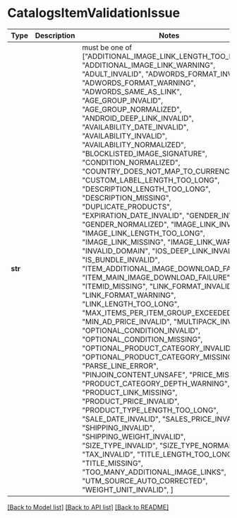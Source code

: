 # CatalogsItemValidationIssue

Type | Description | Notes
------------- | ------------- | -------------
**str** |  |  must be one of ["ADDITIONAL_IMAGE_LINK_LENGTH_TOO_LONG", "ADDITIONAL_IMAGE_LINK_WARNING", "ADULT_INVALID", "ADWORDS_FORMAT_INVALID", "ADWORDS_FORMAT_WARNING", "ADWORDS_SAME_AS_LINK", "AGE_GROUP_INVALID", "AGE_GROUP_NORMALIZED", "ANDROID_DEEP_LINK_INVALID", "AVAILABILITY_DATE_INVALID", "AVAILABILITY_INVALID", "AVAILABILITY_NORMALIZED", "BLOCKLISTED_IMAGE_SIGNATURE", "CONDITION_NORMALIZED", "COUNTRY_DOES_NOT_MAP_TO_CURRENCY", "CUSTOM_LABEL_LENGTH_TOO_LONG", "DESCRIPTION_LENGTH_TOO_LONG", "DESCRIPTION_MISSING", "DUPLICATE_PRODUCTS", "EXPIRATION_DATE_INVALID", "GENDER_INVALID", "GENDER_NORMALIZED", "IMAGE_LINK_INVALID", "IMAGE_LINK_LENGTH_TOO_LONG", "IMAGE_LINK_MISSING", "IMAGE_LINK_WARNING", "INVALID_DOMAIN", "IOS_DEEP_LINK_INVALID", "IS_BUNDLE_INVALID", "ITEM_ADDITIONAL_IMAGE_DOWNLOAD_FAILURE", "ITEM_MAIN_IMAGE_DOWNLOAD_FAILURE", "ITEMID_MISSING", "LINK_FORMAT_INVALID", "LINK_FORMAT_WARNING", "LINK_LENGTH_TOO_LONG", "MAX_ITEMS_PER_ITEM_GROUP_EXCEEDED", "MIN_AD_PRICE_INVALID", "MULTIPACK_INVALID", "OPTIONAL_CONDITION_INVALID", "OPTIONAL_CONDITION_MISSING", "OPTIONAL_PRODUCT_CATEGORY_INVALID", "OPTIONAL_PRODUCT_CATEGORY_MISSING", "PARSE_LINE_ERROR", "PINJOIN_CONTENT_UNSAFE", "PRICE_MISSING", "PRODUCT_CATEGORY_DEPTH_WARNING", "PRODUCT_LINK_MISSING", "PRODUCT_PRICE_INVALID", "PRODUCT_TYPE_LENGTH_TOO_LONG", "SALE_DATE_INVALID", "SALES_PRICE_INVALID", "SHIPPING_INVALID", "SHIPPING_WEIGHT_INVALID", "SIZE_TYPE_INVALID", "SIZE_TYPE_NORMALIZED", "TAX_INVALID", "TITLE_LENGTH_TOO_LONG", "TITLE_MISSING", "TOO_MANY_ADDITIONAL_IMAGE_LINKS", "UTM_SOURCE_AUTO_CORRECTED", "WEIGHT_UNIT_INVALID", ]

[[Back to Model list]](../README.md#documentation-for-models) [[Back to API list]](../README.md#documentation-for-api-endpoints) [[Back to README]](../README.md)

